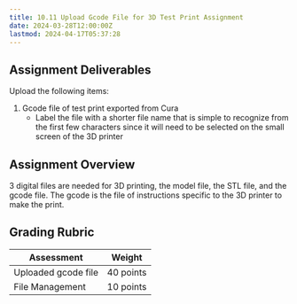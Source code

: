 ```yaml
---
title: 10.11 Upload Gcode File for 3D Test Print Assignment
date: 2024-03-28T12:00:00Z
lastmod: 2024-04-17T05:37:28
---
```


## Assignment Deliverables

Upload the following items:

1. Gcode file of test print exported from Cura
   - Label the file with a shorter file name that is simple to recognize from the first few characters since it will need to be selected on the small screen of the 3D printer

## Assignment Overview

3 digital files are needed for 3D printing, the model file, the STL file, and the gcode file. The gcode is the file of instructions specific to the 3D printer to make the print.

## Grading Rubric

<div class="responsive-table-markdown">

| Assessment          | Weight    |
| ------------------- | --------- |
| Uploaded gcode file | 40 points |
| File Management     | 10 points |

</div>
